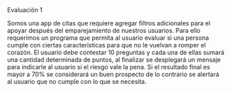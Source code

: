 Evaluación 1

Somos una app de citas que requiere agregar filtros adicionales para el apoyar después del emparejamiento de nuestros usuarios.
Para ello requerimos un programa que permita al usuario evaluar si una persona cumple con ciertas características para que no le vuelvan a romper el corazón.
El usuario debe contestar 10 preguntas y cada una de ellas sumará una cantidad determinada de puntos, al finalizar se desplegará un mensaje para indicarle al usuario si el riesgo vale la pena.
Si el resultado final es mayor a 70% se considerará un buen prospecto de lo contrario se alertará al usuario que no cumple con lo que se necesita.
